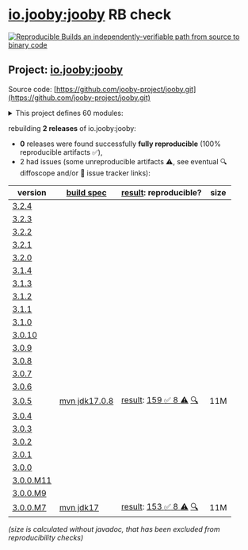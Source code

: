 [io.jooby:jooby](https://central.sonatype.com/artifact/io.jooby/jooby/versions) RB check
=======

[![Reproducible Builds](https://reproducible-builds.org/images/logos/rb.svg) an independently-verifiable path from source to binary code](https://reproducible-builds.org/)

## Project: [io.jooby:jooby](https://central.sonatype.com/artifact/io.jooby/jooby/versions)

Source code: [https://github.com/jooby-project/jooby.git](https://github.com/jooby-project/jooby.git)

<details><summary>This project defines 60 modules:</summary>

* [io.jooby:jooby](https://central.sonatype.com/artifact/io.jooby/jooby/3.0.5)
* [io.jooby:jooby-apt](https://central.sonatype.com/artifact/io.jooby/jooby-apt/3.0.5)
* [io.jooby:jooby-avaje-jsonb](https://central.sonatype.com/artifact/io.jooby/jooby-avaje-jsonb/3.0.5)
* [io.jooby:jooby-awssdk-v1](https://central.sonatype.com/artifact/io.jooby/jooby-awssdk-v1/3.0.5)
* [io.jooby:jooby-banner](https://central.sonatype.com/artifact/io.jooby/jooby-banner/3.0.5)
* [io.jooby:jooby-bom](https://central.sonatype.com/artifact/io.jooby/jooby-bom/3.0.5)
* [io.jooby:jooby-caffeine](https://central.sonatype.com/artifact/io.jooby/jooby-caffeine/3.0.5)
* [io.jooby:jooby-camel](https://central.sonatype.com/artifact/io.jooby/jooby-camel/3.0.5)
* [io.jooby:jooby-cli](https://central.sonatype.com/artifact/io.jooby/jooby-cli/3.0.5)
* [io.jooby:jooby-commons-email](https://central.sonatype.com/artifact/io.jooby/jooby-commons-email/3.0.5)
* [io.jooby:jooby-conscrypt](https://central.sonatype.com/artifact/io.jooby/jooby-conscrypt/3.0.5)
* [io.jooby:jooby-distribution](https://central.sonatype.com/artifact/io.jooby/jooby-distribution/3.0.5)
* [io.jooby:jooby-ebean](https://central.sonatype.com/artifact/io.jooby/jooby-ebean/3.0.5)
* [io.jooby:jooby-flyway](https://central.sonatype.com/artifact/io.jooby/jooby-flyway/3.0.5)
* [io.jooby:jooby-freemarker](https://central.sonatype.com/artifact/io.jooby/jooby-freemarker/3.0.5)
* [io.jooby:jooby-gradle-setup](https://central.sonatype.com/artifact/io.jooby/jooby-gradle-setup/3.0.5)
* [io.jooby:jooby-graphiql](https://central.sonatype.com/artifact/io.jooby/jooby-graphiql/3.0.5)
* [io.jooby:jooby-graphql](https://central.sonatype.com/artifact/io.jooby/jooby-graphql/3.0.5)
* [io.jooby:jooby-graphql-playground](https://central.sonatype.com/artifact/io.jooby/jooby-graphql-playground/3.0.5)
* [io.jooby:jooby-gson](https://central.sonatype.com/artifact/io.jooby/jooby-gson/3.0.5)
* [io.jooby:jooby-guice](https://central.sonatype.com/artifact/io.jooby/jooby-guice/3.0.5)
* [io.jooby:jooby-handlebars](https://central.sonatype.com/artifact/io.jooby/jooby-handlebars/3.0.5)
* [io.jooby:jooby-hibernate](https://central.sonatype.com/artifact/io.jooby/jooby-hibernate/3.0.5)
* [io.jooby:jooby-hikari](https://central.sonatype.com/artifact/io.jooby/jooby-hikari/3.0.5)
* [io.jooby:jooby-jackson](https://central.sonatype.com/artifact/io.jooby/jooby-jackson/3.0.5)
* [io.jooby:jooby-jasypt](https://central.sonatype.com/artifact/io.jooby/jooby-jasypt/3.0.5)
* [io.jooby:jooby-jdbi](https://central.sonatype.com/artifact/io.jooby/jooby-jdbi/3.0.5)
* [io.jooby:jooby-jetty](https://central.sonatype.com/artifact/io.jooby/jooby-jetty/3.0.5)
* [io.jooby:jooby-jstachio](https://central.sonatype.com/artifact/io.jooby/jooby-jstachio/3.0.5)
* [io.jooby:jooby-jte](https://central.sonatype.com/artifact/io.jooby/jooby-jte/3.0.5)
* [io.jooby:jooby-jwt](https://central.sonatype.com/artifact/io.jooby/jooby-jwt/3.0.5)
* [io.jooby:jooby-kafka](https://central.sonatype.com/artifact/io.jooby/jooby-kafka/3.0.5)
* [io.jooby:jooby-kotlin](https://central.sonatype.com/artifact/io.jooby/jooby-kotlin/3.0.5)
* [io.jooby:jooby-log4j](https://central.sonatype.com/artifact/io.jooby/jooby-log4j/3.0.5)
* [io.jooby:jooby-logback](https://central.sonatype.com/artifact/io.jooby/jooby-logback/3.0.5)
* [io.jooby:jooby-maven-plugin](https://central.sonatype.com/artifact/io.jooby/jooby-maven-plugin/3.0.5)
* [io.jooby:jooby-metrics](https://central.sonatype.com/artifact/io.jooby/jooby-metrics/3.0.5)
* [io.jooby:jooby-mutiny](https://central.sonatype.com/artifact/io.jooby/jooby-mutiny/3.0.5)
* [io.jooby:jooby-netty](https://central.sonatype.com/artifact/io.jooby/jooby-netty/3.0.5)
* [io.jooby:jooby-node](https://central.sonatype.com/artifact/io.jooby/jooby-node/3.0.5)
* [io.jooby:jooby-openapi](https://central.sonatype.com/artifact/io.jooby/jooby-openapi/3.0.5)
* [io.jooby:jooby-pac4j](https://central.sonatype.com/artifact/io.jooby/jooby-pac4j/3.0.5)
* [io.jooby:jooby-pebble](https://central.sonatype.com/artifact/io.jooby/jooby-pebble/3.0.5)
* [io.jooby:jooby-project](https://central.sonatype.com/artifact/io.jooby/jooby-project/3.0.5)
* [io.jooby:jooby-quartz](https://central.sonatype.com/artifact/io.jooby/jooby-quartz/3.0.5)
* [io.jooby:jooby-reactor](https://central.sonatype.com/artifact/io.jooby/jooby-reactor/3.0.5)
* [io.jooby:jooby-redis](https://central.sonatype.com/artifact/io.jooby/jooby-redis/3.0.5)
* [io.jooby:jooby-redoc](https://central.sonatype.com/artifact/io.jooby/jooby-redoc/3.0.5)
* [io.jooby:jooby-rocker](https://central.sonatype.com/artifact/io.jooby/jooby-rocker/3.0.5)
* [io.jooby:jooby-run](https://central.sonatype.com/artifact/io.jooby/jooby-run/3.0.5)
* [io.jooby:jooby-rxjava3](https://central.sonatype.com/artifact/io.jooby/jooby-rxjava3/3.0.5)
* [io.jooby:jooby-stork](https://central.sonatype.com/artifact/io.jooby/jooby-stork/3.0.5)
* [io.jooby:jooby-swagger-ui](https://central.sonatype.com/artifact/io.jooby/jooby-swagger-ui/3.0.5)
* [io.jooby:jooby-test](https://central.sonatype.com/artifact/io.jooby/jooby-test/3.0.5)
* [io.jooby:jooby-thymeleaf](https://central.sonatype.com/artifact/io.jooby/jooby-thymeleaf/3.0.5)
* [io.jooby:jooby-undertow](https://central.sonatype.com/artifact/io.jooby/jooby-undertow/3.0.5)
* [io.jooby:jooby-whoops](https://central.sonatype.com/artifact/io.jooby/jooby-whoops/3.0.5)
* [io.jooby:jooby-yasson](https://central.sonatype.com/artifact/io.jooby/jooby-yasson/3.0.5)
* [io.jooby:modules](https://central.sonatype.com/artifact/io.jooby/modules/3.0.5)
* [io.jooby:tests](https://central.sonatype.com/artifact/io.jooby/tests/3.0.5)
</details>

rebuilding **2 releases** of io.jooby:jooby:
- **0** releases were found successfully **fully reproducible** (100% reproducible artifacts :white_check_mark:),
- 2 had issues (some unreproducible artifacts :warning:, see eventual :mag: diffoscope and/or :memo: issue tracker links):

| version | [build spec](/BUILDSPEC.md) | [result](https://reproducible-builds.org/docs/jvm/): reproducible? | size |
| -- | --------- | ------ | -- |
| [3.2.4](https://central.sonatype.com/artifact/io.jooby/jooby/3.2.4/pom) | | | |
| [3.2.3](https://central.sonatype.com/artifact/io.jooby/jooby/3.2.3/pom) | | | |
| [3.2.2](https://central.sonatype.com/artifact/io.jooby/jooby/3.2.2/pom) | | | |
| [3.2.1](https://central.sonatype.com/artifact/io.jooby/jooby/3.2.1/pom) | | | |
| [3.2.0](https://central.sonatype.com/artifact/io.jooby/jooby/3.2.0/pom) | | | |
| [3.1.4](https://central.sonatype.com/artifact/io.jooby/jooby/3.1.4/pom) | | | |
| [3.1.3](https://central.sonatype.com/artifact/io.jooby/jooby/3.1.3/pom) | | | |
| [3.1.2](https://central.sonatype.com/artifact/io.jooby/jooby/3.1.2/pom) | | | |
| [3.1.1](https://central.sonatype.com/artifact/io.jooby/jooby/3.1.1/pom) | | | |
| [3.1.0](https://central.sonatype.com/artifact/io.jooby/jooby/3.1.0/pom) | | | |
| [3.0.10](https://central.sonatype.com/artifact/io.jooby/jooby/3.0.10/pom) | | | |
| [3.0.9](https://central.sonatype.com/artifact/io.jooby/jooby/3.0.9/pom) | | | |
| [3.0.8](https://central.sonatype.com/artifact/io.jooby/jooby/3.0.8/pom) | | | |
| [3.0.7](https://central.sonatype.com/artifact/io.jooby/jooby/3.0.7/pom) | | | |
| [3.0.6](https://central.sonatype.com/artifact/io.jooby/jooby/3.0.6/pom) | | | |
| [3.0.5](https://central.sonatype.com/artifact/io.jooby/jooby/3.0.5/pom) | [mvn jdk17.0.8](jooby-3.0.5.buildspec) | [result](jooby-project-3.0.5.buildinfo): [159 :white_check_mark:  8 :warning:](jooby-project-3.0.5.buildcompare) [:mag:](jooby-project-3.0.5.diffoscope) | 11M |
| [3.0.4](https://central.sonatype.com/artifact/io.jooby/jooby/3.0.4/pom) | | | |
| [3.0.3](https://central.sonatype.com/artifact/io.jooby/jooby/3.0.3/pom) | | | |
| [3.0.2](https://central.sonatype.com/artifact/io.jooby/jooby/3.0.2/pom) | | | |
| [3.0.1](https://central.sonatype.com/artifact/io.jooby/jooby/3.0.1/pom) | | | |
| [3.0.0](https://central.sonatype.com/artifact/io.jooby/jooby/3.0.0/pom) | | | |
| [3.0.0.M11](https://central.sonatype.com/artifact/io.jooby/jooby/3.0.0.M11/pom) | | | |
| [3.0.0.M9](https://central.sonatype.com/artifact/io.jooby/jooby/3.0.0.M9/pom) | | | |
| [3.0.0.M7](https://central.sonatype.com/artifact/io.jooby/jooby/3.0.0.M7/pom) | [mvn jdk17](jooby-3.0.0.M7.buildspec) | [result](jooby-project-3.0.0.M7.buildinfo): [153 :white_check_mark:  8 :warning:](jooby-project-3.0.0.M7.buildcompare) [:mag:](jooby-project-3.0.0.M7.diffoscope) | 11M |

<i>(size is calculated without javadoc, that has been excluded from reproducibility checks)</i>
